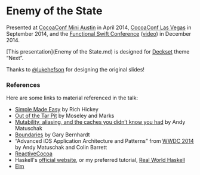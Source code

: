 # Enemy of the State

Presented at [CocoaConf Mini Austin](http://cocoaconf.com/austin-2014/sessions/enemy-of-state) in April 2014, [CocoaConf Las Vegas](http://cocoaconf.com/lasvegas-2014/sessions/enemy-of-state) in September 2014, and the [Functional Swift Conference](http://2014.funswiftconf.com/speakers/justin.html) ([video](https://www.youtube.com/watch?v=7AqXBuJOJkY)) in December 2014.

[This presentation](Enemy of the State.md) is designed for [Deckset](http://decksetapp.com/) theme “Next”.

Thanks to [@lukehefson](https://github.com/lukehefson) for designing the original slides!

### References

Here are some links to material referenced in the talk:

 * [Simple Made Easy](http://www.infoq.com/presentations/Simple-Made-Easy) by Rich Hickey
 * [Out of the Tar Pit](http://shaffner.us/cs/papers/tarpit.pdf) by Moseley and Marks
 * [Mutability, aliasing, and the caches you didn’t know you had](https://garbagecollective.quora.com/Mutability-aliasing-and-the-caches-you-didnt-know-you-had) by Andy Matuschak
 * [Boundaries](https://www.destroyallsoftware.com/talks/boundaries) by Gary Bernhardt
 * “Advanced iOS Application Architecture and Patterns” from [WWDC 2014](https://developer.apple.com/videos/wwdc/2014/#229) by Andy Matuschak and Colin Barrett
 * [ReactiveCocoa](https://github.com/ReactiveCocoa/ReactiveCocoa)
 * Haskell's [official website](http://www.haskell.org), or my preferred tutorial, [Real World Haskell](http://book.realworldhaskell.org/)
 * [Elm](http://elm-lang.org)
